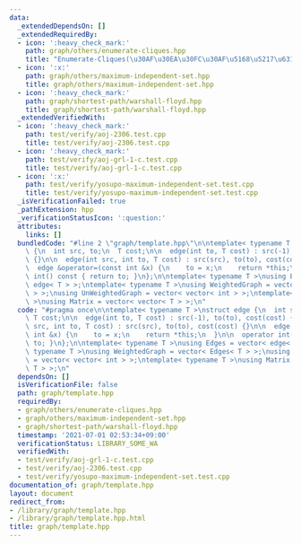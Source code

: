 ```yaml
---
data:
  _extendedDependsOn: []
  _extendedRequiredBy:
  - icon: ':heavy_check_mark:'
    path: graph/others/enumerate-cliques.hpp
    title: "Enumerate-Cliques(\u30AF\u30EA\u30FC\u30AF\u5168\u5217\u6319)"
  - icon: ':x:'
    path: graph/others/maximum-independent-set.hpp
    title: graph/others/maximum-independent-set.hpp
  - icon: ':heavy_check_mark:'
    path: graph/shortest-path/warshall-floyd.hpp
    title: graph/shortest-path/warshall-floyd.hpp
  _extendedVerifiedWith:
  - icon: ':heavy_check_mark:'
    path: test/verify/aoj-2306.test.cpp
    title: test/verify/aoj-2306.test.cpp
  - icon: ':heavy_check_mark:'
    path: test/verify/aoj-grl-1-c.test.cpp
    title: test/verify/aoj-grl-1-c.test.cpp
  - icon: ':x:'
    path: test/verify/yosupo-maximum-independent-set.test.cpp
    title: test/verify/yosupo-maximum-independent-set.test.cpp
  _isVerificationFailed: true
  _pathExtension: hpp
  _verificationStatusIcon: ':question:'
  attributes:
    links: []
  bundledCode: "#line 2 \"graph/template.hpp\"\n\ntemplate< typename T >\nstruct edge\
    \ {\n  int src, to;\n  T cost;\n\n  edge(int to, T cost) : src(-1), to(to), cost(cost)\
    \ {}\n\n  edge(int src, int to, T cost) : src(src), to(to), cost(cost) {}\n\n\
    \  edge &operator=(const int &x) {\n    to = x;\n    return *this;\n  }\n\n  operator\
    \ int() const { return to; }\n};\n\ntemplate< typename T >\nusing Edges = vector<\
    \ edge< T > >;\ntemplate< typename T >\nusing WeightedGraph = vector< Edges< T\
    \ > >;\nusing UnWeightedGraph = vector< vector< int > >;\ntemplate< typename T\
    \ >\nusing Matrix = vector< vector< T > >;\n"
  code: "#pragma once\n\ntemplate< typename T >\nstruct edge {\n  int src, to;\n \
    \ T cost;\n\n  edge(int to, T cost) : src(-1), to(to), cost(cost) {}\n\n  edge(int\
    \ src, int to, T cost) : src(src), to(to), cost(cost) {}\n\n  edge &operator=(const\
    \ int &x) {\n    to = x;\n    return *this;\n  }\n\n  operator int() const { return\
    \ to; }\n};\n\ntemplate< typename T >\nusing Edges = vector< edge< T > >;\ntemplate<\
    \ typename T >\nusing WeightedGraph = vector< Edges< T > >;\nusing UnWeightedGraph\
    \ = vector< vector< int > >;\ntemplate< typename T >\nusing Matrix = vector< vector<\
    \ T > >;\n"
  dependsOn: []
  isVerificationFile: false
  path: graph/template.hpp
  requiredBy:
  - graph/others/enumerate-cliques.hpp
  - graph/others/maximum-independent-set.hpp
  - graph/shortest-path/warshall-floyd.hpp
  timestamp: '2021-07-01 02:53:34+09:00'
  verificationStatus: LIBRARY_SOME_WA
  verifiedWith:
  - test/verify/aoj-grl-1-c.test.cpp
  - test/verify/aoj-2306.test.cpp
  - test/verify/yosupo-maximum-independent-set.test.cpp
documentation_of: graph/template.hpp
layout: document
redirect_from:
- /library/graph/template.hpp
- /library/graph/template.hpp.html
title: graph/template.hpp
---
```

